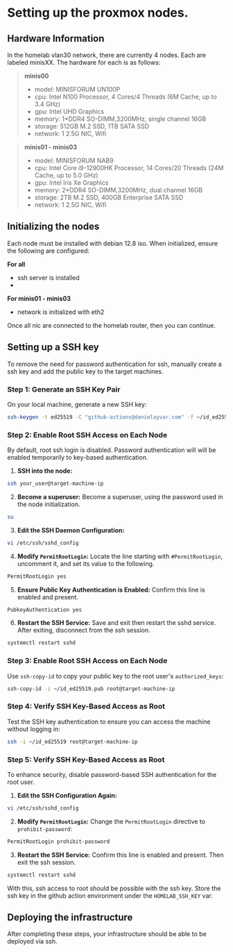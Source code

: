 # Setting up the proxmox nodes.

## Hardware Information
In the homelab vlan30 network, there are currently 4 nodes. Each are labeled minisXX.
The hardware for each is as follows:

> __minis00__
> * model: MINISFORUM UN100P
> * cpu: Intel N100 Processor, 4 Cores/4 Threads (6M Cache, up to 3.4 GHz)
> * gpu: Intel UHD Graphics
> * memory: 1*DDR4 SO-DIMM,3200MHz, single channel 16GB
> * storage: 512GB M.2 SSD, 1TB SATA SSD
> * network: 1 2.5G NIC, Wifi

> __minis01 - minis03__
> * model: MINISFORUM NAB9
> * cpu: Intel Core i9-12900HK Processor, 14 Cores/20 Threads (24M Cache, up to 5.0 GHz)
> * gpu: Intel Iris Xe Graphics
> * memory: 2*DDR4 SO-DIMM,3200MHz, dual channel 16GB
> * storage: 2TB M.2 SSD, 400GB Enterprise SATA SSD
> * network: 1 2.5G NIC, Wifi

## Initializing the nodes
Each node must be installed with debian 12.8 iso. When initialized, ensure the following are configured:

__For all__
* ssh server is installed
*

__For minis01 - minis03__
* network is initialized with eth2

Once all nic are connected to the homelab router, then you can continue.

## Setting up a SSH key
To remove the need for password authentication for ssh, manually create a ssh key and add the public
key to the target machines.

### **Step 1: Generate an SSH Key Pair**
On your local machine, generate a new SSH key:
```bash
ssh-keygen -t ed25519 -C "github-actions@danielayvar.com" -f ~/id_ed25519
```

### **Step 2: Enable Root SSH Access on Each Node**
By default, root ssh login is disabled. Password authentication will will be enabled temporarily to  key-based authentication.

1. **SSH into the node:**
```bash
ssh your_user@target-machine-ip
```

2. **Become a superuser:**
Become a superuser, using the password used in the node initialization.
```bash
su
```

3. **Edit the SSH Daemon Configuration:**
```bash
vi /etc/ssh/sshd_config
```

4. **Modify `PermitRootLogin`:**
Locate the line starting with `#PermitRootLogin`, uncomment it, and set its value to the following.
```bash
PermitRootLogin yes
```

5. **Ensure Public Key Authentication is Enabled:**
Confirm this line is enabled and present.
```bash
PubkeyAuthentication yes
```

6. **Restart the SSH Service:**
Save and exit then restart the sshd service. After exiting, disconnect from the ssh session.
```bash
systemctl restart sshd
```

### **Step 3: Enable Root SSH Access on Each Node**
Use `ssh-copy-id` to copy your public key to the root user's `authorized_keys`:
```bash
ssh-copy-id -i ~/id_ed25519.pub root@target-machine-ip
```

### **Step 4: Verify SSH Key-Based Access as Root**
Test the SSH key authentication to ensure you can access the machine without logging in:
```bash
ssh -i ~/id_ed25519 root@target-machine-ip
```

### **Step 5: Verify SSH Key-Based Access as Root**
To enhance security, disable password-based SSH authentication for the root user.

1. **Edit the SSH Configuration Again:**
```bash
vi /etc/ssh/sshd_config
```

2. **Modify `PermitRootLogin`:**
Change the `PermitRootLogin` directive to `prohibit-password`:
```bash
PermitRootLogin prohibit-password
```

3. **Restart the SSH Service:**
Confirm this line is enabled and present. Then exit the ssh session.
```bash
systemctl restart sshd
```

With this, ssh access to root should be possible with the ssh key. Store the ssh key in 
the github action environment under the `HOMELAB_SSH_KEY` var.

## Deploying the infrastructure
After completing these steps, your infrastructure should be able to be deployed via
ssh.
